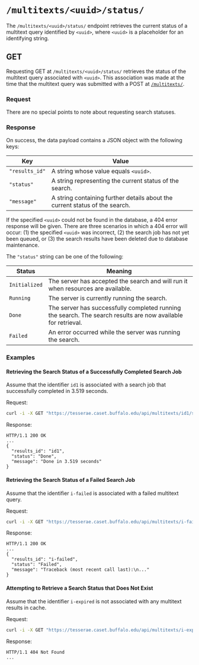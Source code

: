 # `/multitexts/<uuid>/status/`

The `/multitexts/<uuid>/status/` endpoint retrieves the current status of a multitext query identified by `<uuid>`, where `<uuid>` is a placeholder for an identifying string.

## GET

Requesting GET at `/multitexts/<uuid>/status/` retrieves the status of the multitext query associated with `<uuid>`.  This association was made at the time that the multitext query was submitted with a POST at [`/multitexts/`](multitexts.md).

### Request

There are no special points to note about requesting search statuses.

### Response

On success, the data payload contains a JSON object with the following keys:

|Key|Value|
|---|---|
|`"results_id"`|A string whose value equals `<uuid>`.|
|`"status"`|A string representing the current status of the search.|
|`"message"`|A string containing further details about the current status of the search.|

If the specified `<uuid>` could not be found in the database, a 404 error response will be given.  There are three scenarios in which a 404 error will occur:  (1) the specified `<uuid>` was incorrect, (2) the search job has not yet been queued, or (3) the search results have been deleted due to database maintenance.

The `"status"` string can be one of the following:

|Status|Meaning|
|---|---|
|`Initialized`|The server has accepted the search and will run it when resources are available.|
|`Running`|The server is currently running the search.|
|`Done`|The server has successfully completed running the search. The search results are now available for retrieval.|
|`Failed`|An error occurred while the server was running the search.|

### Examples

#### Retrieving the Search Status of a Successfully Completed Search Job

Assume that the identifier `id1` is associated with a search job that successfully completed in 3.519 seconds.

Request:

```bash
curl -i -X GET "https://tesserae.caset.buffalo.edu/api/multitexts/id1/status/"
```

Response:

```http
HTTP/1.1 200 OK
...
{
  "results_id": "id1",
  "status": "Done",
  "message": "Done in 3.519 seconds"
}
```

#### Retrieving the Search Status of a Failed Search Job

Assume that the identifier `i-failed` is associated with a failed multitext query.

Request:

```bash
curl -i -X GET "https://tesserae.caset.buffalo.edu/api/multitexts/i-failed/status/"
```

Response:

```http
HTTP/1.1 200 OK
...
{
  "results_id": "i-failed",
  "status": "Failed",
  "message": "Traceback (most recent call last):\n..."
}
```

#### Attempting to Retrieve a Search Status that Does Not Exist

Assume that the identifier `i-expired` is not associated with any multitext results in cache.

Request:

```bash
curl -i -X GET "https://tesserae.caset.buffalo.edu/api/multitexts/i-expired/status/"
```

Response:

```http
HTTP/1.1 404 Not Found
...
```

